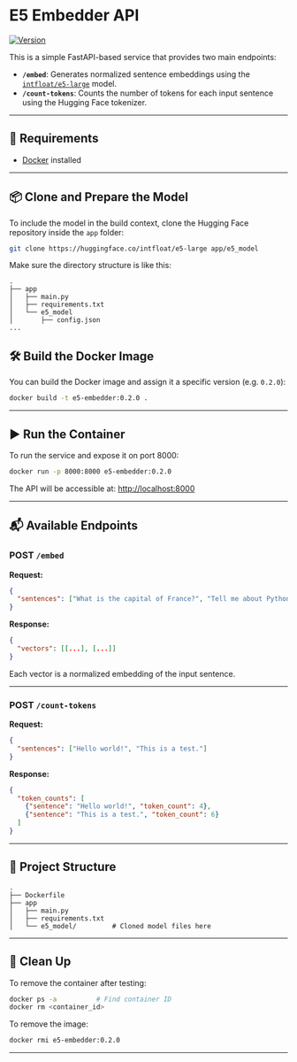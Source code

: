 # E5 Embedder API

[![Version](https://img.shields.io/badge/version-0.2.0-blue.svg)](https://semver.org)

This is a simple FastAPI-based service that provides two main endpoints:

- **`/embed`**: Generates normalized sentence embeddings using the [`intfloat/e5-large`](https://huggingface.co/intfloat/e5-large) model.
- **`/count-tokens`**: Counts the number of tokens for each input sentence using the Hugging Face tokenizer.

---

## 🔧 Requirements

- [Docker](https://www.docker.com/) installed

---

## 📦 Clone and Prepare the Model

To include the model in the build context, clone the Hugging Face repository inside the `app` folder:

```bash
git clone https://huggingface.co/intfloat/e5-large app/e5_model
```
Make sure the directory structure is like this:

```
.
├── app
│   ├── main.py
│   ├── requirements.txt
│   └── e5_model
│       ├── config.json
...
```

## 🛠 Build the Docker Image

You can build the Docker image and assign it a specific version (e.g. `0.2.0`):

```bash
docker build -t e5-embedder:0.2.0 .
```

---

## ▶️ Run the Container

To run the service and expose it on port 8000:

```bash
docker run -p 8000:8000 e5-embedder:0.2.0
```

The API will be accessible at: [http://localhost:8000](http://localhost:8000)

---

## 📬 Available Endpoints

### POST `/embed`

**Request:**

```json
{
  "sentences": ["What is the capital of France?", "Tell me about Python."]
}
```

**Response:**

```json
{
  "vectors": [[...], [...]]
}
```

Each vector is a normalized embedding of the input sentence.

---

### POST `/count-tokens`

**Request:**

```json
{
  "sentences": ["Hello world!", "This is a test."]
}
```

**Response:**

```json
{
  "token_counts": [
    {"sentence": "Hello world!", "token_count": 4},
    {"sentence": "This is a test.", "token_count": 6}
  ]
}
```

---

## 📁 Project Structure

```
.
├── Dockerfile
├── app
│   ├── main.py
│   ├── requirements.txt
│   └── e5_model/         # Cloned model files here
```

---

## 🧼 Clean Up

To remove the container after testing:

```bash
docker ps -a          # Find container ID
docker rm <container_id>
```

To remove the image:

```bash
docker rmi e5-embedder:0.2.0
```

---
